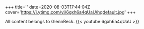 +++
title=''
date=2020-08-03T17:44:04Z
cover='https://i.ytimg.com/vi/6gxh6a4qUaU/hqdefault.jpg'
+++

All content belongs to GlennBeck.
{{< youtube 6gxh6a4qUaU >}}
